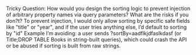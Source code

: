Tricky Question:
How would you design the sorting logic to prevent injection of arbitrary property names via
query parameters? What are the risks if you don?t?
To prevent injection, I would only allow sorting by specific safe fields like "title" or "year", and if the user tries anything else, I’d default to sorting by "id"
Example I’m avoiding: a user sends ?sortBy=aadflkjdfaslkdasf (or Title;DROP TABLE Books in string-built queries), which could crash the API or be abused if sorting is built from raw strings.
